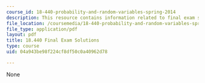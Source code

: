 ```yaml
---
course_id: 18-440-probability-and-random-variables-spring-2014
description: This resource contains information related to final exam solutions.
file_location: /coursemedia/18-440-probability-and-random-variables-spring-2014/04a943be98f224cf8df50c0a40962d78_MIT18_440S14_final2011_sol.pdf
file_type: application/pdf
layout: pdf
title: 18.440 Final Exam Solutions
type: course
uid: 04a943be98f224cf8df50c0a40962d78

---
```

None